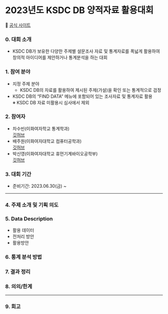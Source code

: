 # **2023년도 KSDC DB 양적자료 활용대회**
🔗 [공식 사이트](https://www.ksdcdb.kr/support/noticeView.do?newsNo=195)

### **0. 대회 소개**
- KSDC DB가 보유한 다양한 주제별 설문조사 자료 및 통계자료를 폭넓게 활용하여 창의적 아이디어를 제안하거나 통계분석을 하는 대회

### **1. 참여 분야**
- 지정 주제 분야
  - KSDC DB의 자료를 활용하여 제시된 주제(가설)을 확인 또는 통계적으로 검정
- KSDC DB의 “FIND DATA” 메뉴에 포함되어 있는 조사자료 및 통계자료 활용  
※ KSDC DB 자료 미활용시 심사에서 제외

### **2. 참여자**
- 차수빈(이화여자학교 통계학과)  
  [깃허브]()
- 배주원(이화여자대학교 컴퓨터공학과)    
  [깃허브](https://github.com/baejuwon-30)
- 박신영(이화여자대학교 휴먼기계바이오공학부)  
  [깃허브](https://github.com/D-dior)

### **3. 대회 기간**
- 준비기간: 2023.06.30(금) ~

---
### **4. 주제 소개 및 기획 의도**

### **5. Data Description**
- 활용 데이터
- 전처리 방안
- 활용방안

### **6. 통계 분석 방법**

### **7. 결과 정리**

### **8. 의의/한계**

---
### **9. 회고**


